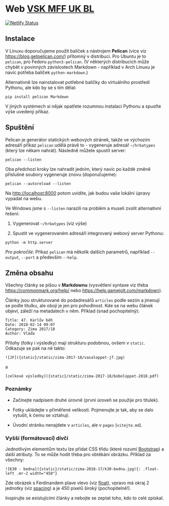 Web [VSK MFF UK BL](https://www.hrbatypes.cz)
=============================================

[![Netlify Status](https://api.netlify.com/api/v1/badges/2d141e12-e877-4c09-9e80-ba12c255adb2/deploy-status)](https://app.netlify.com/sites/hrbatypes/deploys)

Instalace
---------

V Linuxu doporučujeme použít balíček s nástrojem **Pelican** (více viz https://blog.getpelican.com/) přítomný v distribuci. Pro Ubuntu je to `pelican`, pro Fedoru `python3-pelican`. (V některých distribucích může chybět v povinných závislostech Markdown - například v Arch Linuxu je navíc potřeba balíček `python-markdown`.)


Alternativně lze nainstalovat potřebné balíčky do virtuálního prostředí Pythonu, ale kdo by se s tím dělal:

```
pip install pelican Markdown
```

V jiných systémech si nějak opatřete rozumnou instalaci Pythonu a spusťte výše uvedený příkaz.

Spuštění
--------

Pelican je generátor statických webových stránek, takže ve výchozím adresáři příkaz `pelican` udělá právě to - vygeneruje adresář `~/hrbatypes` (který lze někam nahrát). Následně můžete spustit server:

```
pelican --listen
```

Oba předchozí kroky lze nahradit jedním, který navíc po každé změně příslušné soubory vygeneruje znovu (doporučujeme):

```
pelican --autoreload --listen
```

Na <http://localhost:8000> potom uvidíte, jak budou vaše lokální úpravy vypadat na webu.

Ve Windows jsme s `--listen` narazili na problém a museli zvolit alternativní řešení:

1. Vygenerovat `~/hrbatypes` (viz výše)

2. Spustit ve vygenerovaném adresáři integrovaný webový server Pythonu:

```
python -m http.server
```

*Pro pokročilé:* Příkaz `pelican` má několik dalších parametrů, například ``--output``, ``--port`` a především ``--help``.

Změna obsahu
------------

Všechny články se píšou v **Markdownu** (vysvětlení syntaxe viz třeba https://commonmark.org/help/ nebo https://help.gamejolt.com/markdown).

Články jsou strukturované do podadresářů `articles` podle sezón a jmenují se podle titulku, ale obojí je jen pro pohodlnost. Kde se na webu článek objeví, záleží na metadatech v něm. Příklad (snad pochopitelný):

```
Title: 47. Karlův běh
Date: 2018-02-14 09:07
Category: Zima 2017/18
Author: Vláďa
```

Přílohy (fotky i výsledky) mají strukturu podobnou, ovšem v `static`. Odkazuje se pak na ně takto:

```
![JF]({static}/static/zima-2017-18/vasaloppet-jf.jpg)
```

a

```-
[celkové výsledky]({static}/static/zima-2017-18/boboloppet-2018.pdf)
```

### Poznámky

* Začínejte nadpisem druhé úrovně (první úroveň se použije pro titulek).

* Fotky ukládejte v přiměřené velikosti. Pojmenujte je tak, aby se dalo vytušit, k čemu se vztahují.

* Úvodní stránku nenajdete v `articles`, ale v `pages` (`vitejte.md`).

### Vyšší (formátovací) dívčí

Jednotlivým elementům textu lze přidat CSS třídu (které rozumí [Bootstrap](https://getbootstrap.com/)) a další atributy. To se může hodit třeba pro obtékání obrázku. Příklad za všechny:

```
![K30 - bedna]({static}/static/zima-2016-17/k30-bedna.jpg){: .float-left .mr-2 width="450"}
```

Zde obrázek s Ferdinandem plave vlevo (viz [float](https://getbootstrap.com/docs/4.3/utilities/float/)), vpravo má okraj 2 jednotky (viz [spacing](https://getbootstrap.com/docs/4.3/utilities/spacing/)) a je 450 pixelů široký (pochopitelně!).

Inspirujte se existujícími články a nebojte se zeptat toho, kdo to celé zpískal.
